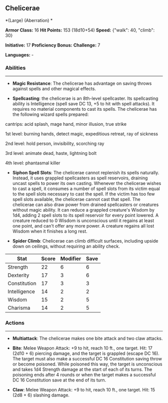## Chelicerae
*(Large) (Aberration) *

**Armor Class:** 16
**Hit Points:** 153 (18d10+54)
**Speed:** {"walk": 40, "climb": 30}

**Initiative:** 17
**Proficiency Bonus:**
**Challenge:** 7

**Languages:** -

### Abilities
 --- 
- **Magic Resistance**: The chelicerae has advantage on saving throws against spells and other magical effects.

- **Spellcasting**: the chelicerae is an 8th-level spellcaster. Its spellcasting ability is Intelligence (spell save DC 13, +5 to hit with spell attacks). It requires no material components to cast its spells. The chelicerae has the following wizard spells prepared:

cantrips: acid splash, mage hand, minor illusion, true strike

1st level: burning hands, detect magic, expeditious retreat, ray of sickness

2nd level: hold person, invisibility, scorching ray

3rd level: animate dead, haste, lightning bolt

4th level: phantasmal killer

- **Siphon Spell Slots**: The chelicerae cannot replenish its spells naturally. Instead, it uses grappled spellcasters as spell reservoirs, draining uncast spells to power its own casting. Whenever the chelicerae wishes to cast a spell, it consumes a number of spell slots from its victim equal to the spell slots necessary to cast the spell. If the victim has too few spell slots available, the chelicerae cannot cast that spell. The chelicerae can also draw power from drained spellcasters or creatures without magic ability. It can reduce a grappled creature's Wisdom by 1d4, adding 2 spell slots to its spell reservoir for every point lowered. A creature reduced to 0 Wisdom is unconscious until it regains at least one point, and can't offer any more power. A creature regains all lost Wisdom when it finishes a long rest.

- **Spider Climb**: Chelicerae can climb difficult surfaces, including upside down on ceilings, without requiring an ability check.



| Stat | Score | Modifier | Save |
| ---- | ---- | ---- | ---- |
| Strength | 22 | 6 | 6 |
| Dexterity | 17 | 3 | 6 |
| Constitution | 17 | 3 | 3 |
| Intelligence | 14 | 2 | 2 |
| Wisdom | 15 | 2 | 5 |
| Charisma | 14 | 2 | 5 |

### Actions
 --- 
- **Multiattack**: The chelicerae makes one bite attack and two claw attacks.

- **Bite**: Melee Weapon Attack: +9 to hit, reach 10 ft., one target. Hit: 17 (2d10 + 6) piercing damage, and the target is grappled (escape DC 16). The target must also make a successful DC 16 Constitution saving throw or become poisoned. While poisoned this way, the target is unconscious and takes 1d4 Strength damage at the start of each of its turns. The poisoning ends after 4 rounds or when the target makes a successful DC 16 Constitution save at the end of its turn.

- **Claw**: Melee Weapon Attack: +9 to hit, reach 10 ft., one target. Hit: 15 (2d8 + 6) slashing damage.

